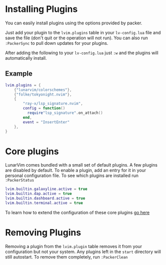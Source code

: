 # Installing Plugins

You can easily install plugins using the options provided by packer.

Just add your plugin to the `lvim.plugins` table in your `lv-config.lua` file and save the file (don't quit or the operation will not run). You can also run `:PackerSync` to pull down updates for your plugins.

After adding the following to your `lv-config.lua` just `:w` and the plugins will automatically install.

## Example

```lua
lvim.plugins = {
    {"lunarvim/colorschemes"},
    {"folke/tokyonight.nvim"}, 
    {
        "ray-x/lsp_signature.nvim",
        config = function() 
          require"lsp_signature".on_attach() 
        end,
        event = "InsertEnter"
    },
}
```


# Core plugins
LunarVim comes bundled with a small set of default plugins.  A few plugins are disabled by default.  To enable a plugin, add an entry for it in your personal configuration file.  To see which plugins are installed run `:PackerStatus`

```lua
lvim.builtin.galaxyline.active = true
lvim.builtin.dap.active = true
lvim.builtin.dashboard.active = true
lvim.builtin.terminal.active = true
```

To learn how to extend the configuration of these core plugins [go here](./extending-configuration-for-core-plugins.md)

# Removing Plugins

Removing a plugin from the `lvim.plugin` table removes it from your configuration but not your system.  Any plugins left in the `start` directory will still autostart.  To remove them completely, run `:PackerClean`
